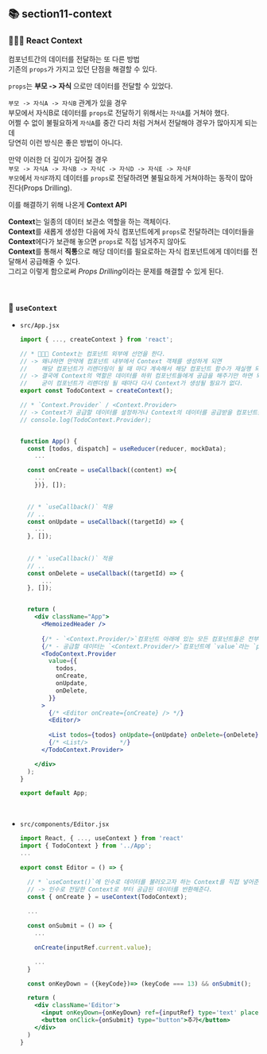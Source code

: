 ## 📚 section11-context

### 🧑‍🧒‍🧒 React Context

컴포넌트간의 데이터를 전달하는 또 다른 방법   
기존의 `props`가 가지고 있던 단점을 해결할 수 있다.   
   
`props`는 **부모 -> 자식** 으로만 데이터를 전달할 수 있었다.    
   
`부모 -> 자식A -> 자식B` 관계가 있을 경우   
부모에서 자식B로 데이터를 `props`로 전달하기 위해서는 `자식A`를 거쳐야 했다.   
어쩔 수 없이 불필요하게 `자식A`를 중간 다리 처럼 거쳐서 전달해야 경우가 많아지게 되는데   
당연히 이런 방식은 좋은 방법이 아니다.

만약 이러한 더 깊이가 깊어질 경우   
`부모 -> 자식A -> 자식B -> 자식C -> 자식D -> 자식E -> 자식F`   
`부모`에서 `자식F`까지 데이터를 `props`로 전달하려면 불필요하게 거쳐야하는 동작이 많아진다(Props Drilling).   
   
이를 해결하기 위해 나온게 **Context API**   

**Context**는 일종의 데이터 보관소 역할을 하는 객체이다.   
**Context**를 새롭게 생성한 다음에 자식 컴포넌트에게 `props`로 전달하려는 데이터들을   
**Context**에다가 보관해 놓으면 `props`로 직접 넘겨주지 않아도    
**Context**를 통해서 **직통**으로 해당 데이터를 필요로하는 자식 컴포넌트에게 데이터를 전달해서 공급해줄 수 있다.   
그리고 이렇게 함으로써 *Props Drilling*이라는 문제를 해결할 수 있게 된다.   
   
<br>


### 📂 `useContext`



- `src/App.jsx`
  ```jsx
  import { ..., createContext } from 'react';

  // * 🧑‍🧒‍🧒 Context는 컴포넌트 외부에 선언을 한다.
  // -> 왜냐하면 만약에 컴포넌트 내부에서 Context 객체를 생성하게 되면 
  //    해당 컴포넌트가 리렌더링이 될 때 마다 계속해서 해당 컴포넌트 함수가 재실행 되면서 계속 새로운 Context를 호출하기 때문이다.
  // -> 결국에 Context의 역할은 데이터를 하위 컴포넌트들에게 공급을 해주기만 하면 되므로 
  //    굳이 컴포넌트가 리렌더링 될 때마다 다시 Context가 생성될 필요가 없다.
  export const TodoContext = createContext();

  // * `Context.Provider` / <Context.Provider>
  // -> Context가 공급할 데이터를 설정하거나 Context의 데이터를 공급받을 컴포넌트들을 설정하기 위해서 사용하는 프로퍼티이며 컴포넌트이다.
  // console.log(TodoContext.Provider); 


  function App() {
    const [todos, dispatch] = useReducer(reducer, mockData);
      ...

    const onCreate = useCallback((content) =>{
      ...
      })}, []);
    

    // * `useCallback()` 적용
    // ..
    const onUpdate = useCallback((targetId) => { 
      ...
    }, []);    
    
    
    // * `useCallback()` 적용
    // ..
    const onDelete = useCallback((targetId) => {
        ...
    }, []);


    return (
      <div className="App">      
        <MemoizedHeader />
        
        {/* - `<Context.Provider/>`컴포넌트 아래에 있는 모든 컴포넌트들은 전부 다 해당 Context의 데이터를 공급받을 수 있게 된다. */}
        {/* - 공급할 데이터는 `<Context.Provider/>`컴포넌트에 `value`라는 `props`로 전달을 해주면 된다. */}
        <TodoContext.Provider 
          value={{
            todos,
            onCreate,
            onUpdate,
            onDelete,
          }} 
        >
          {/* <Editor onCreate={onCreate} /> */}
          <Editor/>
          
          <List todos={todos} onUpdate={onUpdate} onDelete={onDelete} />
          {/* <List/>         */}
        </TodoContext.Provider>

      </div>
    );
  }

  export default App;


  ```
  

<br>

- `src/components/Editor.jsx`
  ```jsx
  import React, { ..., useContext } from 'react'
  import { TodoContext } from '../App';
  ...

  export const Editor = () => {

    // * `useContext()`에 인수로 데이터를 불러오고자 하는 Context를 직접 넣어준다.
    // -> 인수로 전달한 Context로 부터 공급된 데이터를 반환해준다.
    const { onCreate } = useContext(TodoContext);
    
    ...

    const onSubmit = () => {
      ...

      onCreate(inputRef.current.value);

      ...
    }

    const onKeyDown = ({keyCode})=> (keyCode === 13) && onSubmit();

    return (
      <div className='Editor'>
        <input onKeyDown={onKeyDown} ref={inputRef} type='text' placeholder='새로운 Todo..'/>
        <button onClick={onSubmit} type="button">추가</button>
      </div>
    )
  }

  ```